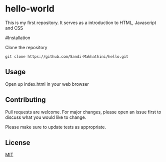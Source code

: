 # hello-world

This is my first repository. It serves as a introduction to HTML, Javascript and CSS

#Installation

Clone the repository

```
git clone https://github.com/Sandi-Makhathini/hello.git
```

## Usage

Open up index.html in your web browser

## Contributing

Pull requests are welcome. For major changes, please open an issue first to discuss what you would like to change.

Please make sure to update tests as appropriate.

## License

[MIT](https://choosealicense.com/licenses/mit/)
